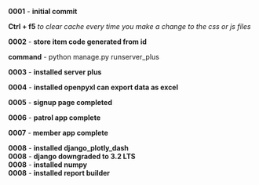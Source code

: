 **0001** - **initial commit**</br>

**Ctrl + f5** *to clear cache every time you make a change to the css or js files*</br>

**0002** - **store item code generated from id**</br>

**command** - python manage.py runserver_plus</br>

**0003** - **installed server plus**</br>

**0004** - **installed openpyxl can export data as excel**</br>

**0005** - **signup page completed**</br>

**0006** - **patrol app complete**</br>

**0007** - **member app complete**</br>

**0008** - **installed  django_plotly_dash**</br>
**0008** - **django downgraded to 3.2 LTS**</br>
**0008** - **installed numpy**</br>
**0008** - **installed  report builder**</br>
